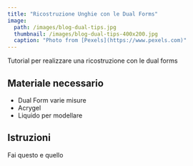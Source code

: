 ```yaml
---
title: "Ricostruzione Unghie con le Dual Forms"
image: 
  path: /images/blog-dual-tips.jpg
  thumbnail: /images/blog-dual-tips-400x200.jpg
  caption: "Photo from [Pexels](https://www.pexels.com)"
---
```


Tutorial per realizzare una ricostruzione con le dual forms

## Materiale necessario

* Dual Form varie misure
* Acrygel
* Liquido per modellare 

## Istruzioni
Fai questo e quello
